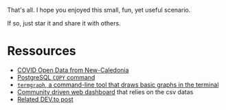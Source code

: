 That's all. I hope you enjoyed this small, fun, yet useful scenario.

If so, just star it and share it with others.

# Ressources

- [COVID Open Data from New-Caledonia](https://github.com/adriens/covid19-action-plan-nc)
- [PostgreSQL `COPY` command](https://www.postgresql.org/docs/current/sql-copy.html)
- [`termgraph`, a command-line tool that draws basic graphs in the terminal](https://github.com/mkaz/termgraph)
- [Community driven web dashboard](http://covid19nc.schorgen.com/) that relies on the csv datas
- [Related DEV.to post](https://dev.to/adriens/draw-charts-from-terminal-with-psql-and-termgraph-50k6)